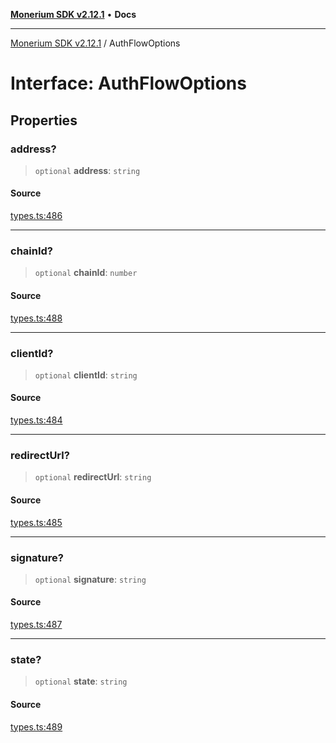 [**Monerium SDK v2.12.1**](../README.md) • **Docs**

---

[Monerium SDK v2.12.1](../README.md) / AuthFlowOptions

# Interface: AuthFlowOptions

## Properties

### address?

> `optional` **address**: `string`

#### Source

[types.ts:486](https://github.com/monerium/js-monorepo/blob/510d89096a606a615f5ce0c00a69ec9c89563e68/packages/sdk/src/types.ts#L486)

---

### chainId?

> `optional` **chainId**: `number`

#### Source

[types.ts:488](https://github.com/monerium/js-monorepo/blob/510d89096a606a615f5ce0c00a69ec9c89563e68/packages/sdk/src/types.ts#L488)

---

### clientId?

> `optional` **clientId**: `string`

#### Source

[types.ts:484](https://github.com/monerium/js-monorepo/blob/510d89096a606a615f5ce0c00a69ec9c89563e68/packages/sdk/src/types.ts#L484)

---

### redirectUrl?

> `optional` **redirectUrl**: `string`

#### Source

[types.ts:485](https://github.com/monerium/js-monorepo/blob/510d89096a606a615f5ce0c00a69ec9c89563e68/packages/sdk/src/types.ts#L485)

---

### signature?

> `optional` **signature**: `string`

#### Source

[types.ts:487](https://github.com/monerium/js-monorepo/blob/510d89096a606a615f5ce0c00a69ec9c89563e68/packages/sdk/src/types.ts#L487)

---

### state?

> `optional` **state**: `string`

#### Source

[types.ts:489](https://github.com/monerium/js-monorepo/blob/510d89096a606a615f5ce0c00a69ec9c89563e68/packages/sdk/src/types.ts#L489)
